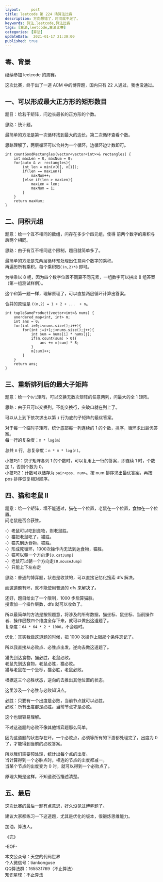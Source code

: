 ```yaml
---   
layout:     post  
title: leetcode 第 224 场算法比赛  
description: 方向想错了，时间就不足了。   
keywords: 算法,leetcode,算法比赛  
tags: [算法,leetcode,算法比赛]    
categories: [算法]  
updateData:  2021-01-17 21:30:00  
published: true  
---  
```



## 零、背景  


继续参加 leetcode 的周赛。  


这次比赛，终于出了一道 ACM 中的博弈题，国内只有 22 人通过，我也没通过。  


## 一、可以形成最大正方形的矩形数目  


题目：给若干矩阵，问边长最长的正方形的个数。  


思路：统计题。  


最简单的方法是第一次循环找到最大的边长，第二次循环查看个数。  


思路理解了，两层循环可以合并为一个循环，边循环边计数即可。  


```
int countGoodRectangles(vector<vector<int>>& rectangles) {
    int maxLen = 0, maxNum = 0;
    for(auto & v: rectangles){
        int len = min(v[0], v[1]);
        if(len == maxLen){
            maxNum++;
        }else if(len > maxLen){
            maxLen = len;
            maxNum = 1;
        }
    }
    return maxNum;
}
```


## 二、同积元组  


题意：给一个互不相同的数组，问存在多少个四元组，使得 前两个数字的乘积与后两个相同。  


思路：由于有互不相同这个限制，题目就简单多了。  


最简单的方法是先两层循环预处理出任意两个数字的乘积。  
再遍历所有乘积，每个乘积取`C(n,2)*8` 即可。  


为啥乘以 8 呢，因为四个数字位置不同算不同元素，一组数字可以拼出 8 组答案（第一组测试样例）。  


这个和第一题一样，理解原理了，可以直接两层循环计算出答案。  


合并的原理是 `C(n,2) = 1 + 2 + ...  + n`。  


```
int tupleSameProduct(vector<int>& nums) {
    unordered_map<int, int> m;
    int ans = 0;
    for(int i=0;i<nums.size();i++){
        for(int j=i+1;j<nums.size();j++){
            int sum = nums[i] * nums[j];
            if(m.count(sum) > 0){
                ans += m[sum] * 8;
            }
            m[sum]++;
        }
    }
    return ans;
}
```

## 三、重新排列后的最大子矩阵  


题意：给一个`0/1`矩阵，可以交换无数次矩阵的任意两列，问最大的全 1 矩阵。  


思路：由于只可以交换列，不能交换行，突破口就在列上了。  


可以从上到下依次求出以第 `i` 行为底的子矩阵的最优答案。  


对于每一个临时子矩阵，统计底部每一列连续的 1 的个数，排序，循环求出最优答案。  
每一行的复杂度：`m * log(m)`  



总共 n 行，总复杂度：`n * m * log(n)`。  



小技巧1：求子矩阵各列 1 的个数时，可以复用上一行的答案，即连续 1 时，个数加 1，否则个数为 0。  
小技巧2：计数可以储存为 `pair<pos, num>`。按 num 排序求出最优答案，再按 pos 排序恢复相对顺序。  


## 四、猫和老鼠 II


题意：给一个矩阵，墙不能通过，猫在一个位置，老鼠在一个位置，食物在一个位置。  
问老鼠是否会获胜。  


-）老鼠可以吃到食物，则老鼠胜。  
-）猫把老鼠吃了，猫胜。  
-）猫先到达食物，猫胜。  
-）形成死循环，1000次操作内无法到达食物，猫胜。  
-）猫可以朝一个方向走`[0,catJump]`  
-）老鼠可以朝一个方向走`[0,mouseJump]`  
-）只能上下左右走  


思路：普通的博弈题，状态是收敛的，可以直接记忆化搜索 dfs 解决。  


而这道题有环，就不能使用普通的 dfs 来解决了。  


还好，题目给出了一个限制，1000 步后算猫胜。  
搜索加一个操作层数，dfs 就可以收敛了。  


所以最简单的方法是按照题意，将涉及的所有数据，猫坐标、鼠坐标、当前操作者、操作层数四个维度全存下来，就可以做出这道题了。  
复杂度：`64 * 64 * 2 * 1000`，不会超时。  


优化：其实我做这道题的时候，把 1000 次操作上限那个条件忘记了。  


所以我直接从必败点、必胜点出发，逆向去做这道题了。  


猫先到达食物，猫必胜，老鼠必败。  
老鼠先到达食物，老鼠必胜，猫必败。  
猫与老鼠在一个坐标，猫必胜，老鼠必败。  


根据这三个必胜状态，逆向的去推出其他位置的状态。  


这里涉及一个必胜与必败知识点。  


必胜：只要有一个出度是必败，当前节点就可以必胜。  
必败：所有出度都是必胜，当前节点才是必败。  


这个也很容易理解。  


不过这道题的必败不像其他博弈题那么简单。  


因为这道题的状态存在环，一个必败点，必须等所有的下游都处理完了，出度为 0 了，才能得到当前的必败答案。  


所以我们需要预处理，统计出每个点的出度。  
当计算得到一个必胜点时，相连的节点的出度都减一。  
当某个节点的出度变为 0 时，就可以得到一个必败点了。  


原理大概是这样，不知道说否描述清楚。  


## 五、最后  


这次比赛的最后一题有点意思，好久没见过博弈题了。  


建议大家都练习一下这道题，尤其是优化的版本，很锻炼思维能力。  



加油，算法人。  


《完》  


-EOF-  



本文公众号：天空的代码世界  
个人微信号：tiankonguse  
QQ算法群：165531769（不止算法）  
知识星球：不止算法  

